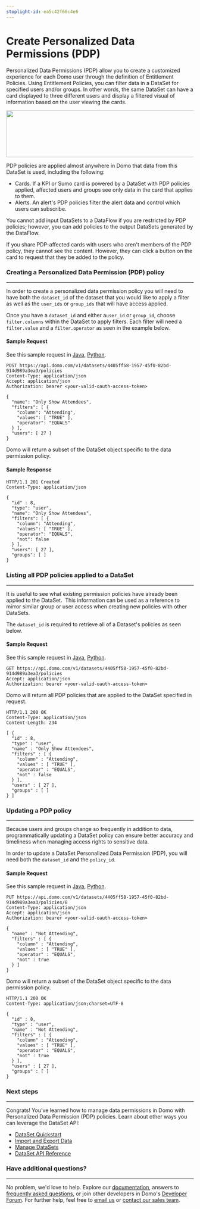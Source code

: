 ```yaml
---
stoplight-id: ea5c42f66c4e6
---
```


#  Create Personalized Data Permissions (PDP)

Personalized Data Permissions (PDP) allow you to create a customized experience for each Domo user through the definition of Entitlement Policies. Using Entitlement Policies, you can filter data in a DataSet for specified users and/or groups. In other words, the same DataSet can have a card displayed to three different users and display a filtered visual of information based on the user viewing the cards.

<a href="https://s3.amazonaws.com/development.domo.com/wp-content/uploads/2017/08/15093608/PDP2.png"><img class="aligncenter size-full wp-image-3197" src="https://s3.amazonaws.com/development.domo.com/wp-content/uploads/2017/08/15093608/PDP2.png" alt="" width="600" height="126" /></a>

PDP policies are applied almost anywhere in Domo that data from this DataSet is used, including the following:
<ul>
 	<li>Cards. If a KPI or Sumo card is powered by a DataSet with PDP policies applied, affected users and groups see only data in the card that applies to them.</li>
 	<li>Alerts. An alert's PDP policies filter the alert data and control which users can subscribe.</li>
</ul>
You cannot add input DataSets to a DataFlow if you are restricted by PDP policies; however, you can add policies to the output DataSets generated by the DataFlow.

If you share PDP-affected cards with users who aren't members of the PDP policy, they cannot see the content. However, they can click a button on the card to request that they be added to the policy.

### Creating a Personalized Data Permission (PDP) policy
---
In order to create a personalized data permission policy you will need to have both the `dataset_id` of the dataset that you would like to apply a filter as well as the `user_ids` or `group_ids` that will have access applied.

Once you have a `dataset_id` and either a`user_id` or `group_id`, choose `filter.columns` within the DataSet to apply filters.  Each filter will need a `filter.value` and a `filter.operator` as seen in the example below.

#### Sample Request

See this sample request in [Java](https://github.com/domoinc/domo-java-sdk/blob/master/domo-java-sdk-all/src/test/java/com/domo/sdk/datasets/ImportDataExample.java), [Python](https://github.com/domoinc/domo-python-sdk/blob/master/examples/dataset.py).

```HTTP
POST https://api.domo.com/v1/datasets/4405ff58-1957-45f0-82bd-914d989a3ea3/policies
Content-Type: application/json
Accept: application/json
Authorization: bearer <your-valid-oauth-access-token>

{
  "name": "Only Show Attendees",
  "filters": [ {
    "column": "Attending",
    "values": [ "TRUE" ],
    "operator": "EQUALS"
  } ],
  "users": [ 27 ]
}
```

Domo will return a subset of the DataSet object specific to the data permission policy.

#### Sample Response
```HTTP
HTTP/1.1 201 Created
Content-Type: application/json

{
  "id" : 8,
  "type": "user",
  "name": "Only Show Attendees",
  "filters": [ {
    "column": "Attending",
    "values": [ "TRUE" ],
    "operator": "EQUALS",
    "not": false
  } ],
  "users": [ 27 ],
  "groups": [ ]
}
```

### Listing all PDP policies applied to a DataSet
---

It is useful to see what existing permission policies have already been applied to the DataSet.  This information can be used as a reference to mirror similar group or user access when creating new policies with other DataSets. 

The `dataset_id` is required to retrieve all of a Dataset's policies as seen below.

#### Sample Request

See this sample request in [Java](https://github.com/domoinc/domo-java-sdk/blob/master/domo-java-sdk-all/src/test/java/com/domo/sdk/datasets/ImportDataExample.java), [Python](https://github.com/domoinc/domo-python-sdk/blob/master/examples/dataset.py).

```HTTP
GET https://api.domo.com/v1/datasets/4405ff58-1957-45f0-82bd-914d989a3ea3/policies
Accept: application/json
Authorization: bearer <your-valid-oauth-access-token>
```

Domo will return all PDP policies that are applied to the DataSet specified in request.

```HTTP
HTTP/1.1 200 OK
Content-Type: application/json
Content-Length: 234

[ {
  "id" : 8,
  "type" : "user",
  "name" : "Only Show Attendees",
  "filters" : [ {
    "column" : "Attending",
    "values" : [ "TRUE" ],
    "operator" : "EQUALS",
    "not" : false
  } ],
  "users" : [ 27 ],
  "groups" : [ ]
} ]
```

### Updating a PDP policy
---
Because users and groups change so frequently in addition to data, programmatically updating a DataSet policy can ensure better accuracy and timeliness when managing access rights to sensitive data.

In order to update a DataSet Personalized Data Permission (PDP), you will need both the `dataset_id` and the `policy_id`.

#### Sample Request

See this sample request in [Java](https://github.com/domoinc/domo-java-sdk/blob/master/domo-java-sdk-all/src/test/java/com/domo/sdk/datasets/ImportDataExample.java), [Python](https://github.com/domoinc/domo-python-sdk/blob/master/examples/dataset.py).

```HTTP
PUT https://api.domo.com/v1/datasets/4405ff58-1957-45f0-82bd-914d989a3ea3/policies/8
Content-Type: application/json
Accept: application/json
Authorization: bearer <your-valid-oauth-access-token>

{
  "name" : "Not Attending",
  "filters" : [ {
    "column" : "Attending",
    "values" : [ "TRUE" ],
    "operator" : "EQUALS",
    "not" : true
  } ]
}
```

Domo will return a subset of the DataSet object specific to the data permission policy.


```HTTP
HTTP/1.1 200 OK
Content-Type: application/json;charset=UTF-8

{
  "id" : 8,
  "type" : "user",
  "name" : "Not Attending",
  "filters" : [ {
    "column" : "Attending",
    "values" : [ "TRUE" ],
    "operator" : "EQUALS",
    "not" : true
  } ],
  "users" : [ 27 ],
  "groups" : [ ]
}
```

### Next steps
---
Congrats!  You’ve learned how to manage data permissions in Domo with Personalized Data Permission (PDP) policies. Learn about other ways you can leverage the DataSet API:

- [DataSet Quickstart](quickstart.md)
- [Import and Export Data](import-and-export-data.md)
- [Manage DataSets](managing-datasets.md)
- [DataSet API Reference](../../API-Reference/Domo-APIs/DataSet-API.yaml)

### Have additional questions?
---
No problem, we'd love to help. Explore our [documentation](https://knowledge.domo.com), answers to [frequently asked questions](https://dojo.domo.com/main), or join other developers in Domo's [Developer Forum](https://dojo.domo.com/t5/Domo-Developer/bd-p/DeveloperForum).  For further help, feel free to [email us](mailto:support@domo.com) or [contact our sales team](mailto:sales@domo.com).

